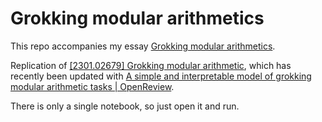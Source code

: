 # Grokking modular arithmetics

This repo accompanies my essay [Grokking modular arithmetics](https://yuxi-liu-wired.github.io/essays/posts/grokking-modular-arithmetics).

Replication of [[2301.02679] Grokking modular arithmetic](https://arxiv.org/abs/2301.02679), which has recently been updated with [A simple and interpretable model of grokking modular arithmetic tasks | OpenReview](https://openreview.net/forum?id=0ZUKLCxwBo).

There is only a single notebook, so just open it and run.